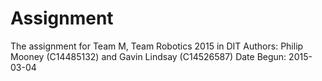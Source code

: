 # Assignment
The assignment for Team M, Team Robotics 2015 in DIT
Authors: Philip Mooney (C14485132) and Gavin Lindsay (C14526587)
Date Begun: 2015-03-04

